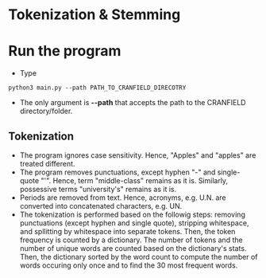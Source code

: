 # Tokenization & Stemming

# Run the program
* Type
```
python3 main.py --path PATH_TO_CRANFIELD_DIRECOTRY
```
* The only argument is **--path** that accepts the path to the CRANFIELD directory/folder.


## Tokenization
* The program ignores case sensitivity. Hence, "Apples" and "apples" are treated different.
* The program removes punctuations, except hyphen "-" and single-quote "'". Hence, term "middle-class" remains as it is. Similarly, possessive terms "university's" remains as it is.
* Periods are removed from text. Hence, acronyms, e.g. U.N. are converted into concatenated characters, e.g. UN.
* The tokenization is performed based on the followig steps: removing punctuations (except hyphen and single quote), stripping whitespace, and spllitting by whitespace into separate tokens. Then, the token frequency is counted by a dictionary. The number of tokens and the number of unique words are counted based on the dictionary's stats. Then, the dictionary sorted by the word count to compute the number of words occuring only once and to find the 30 most frequent words.
